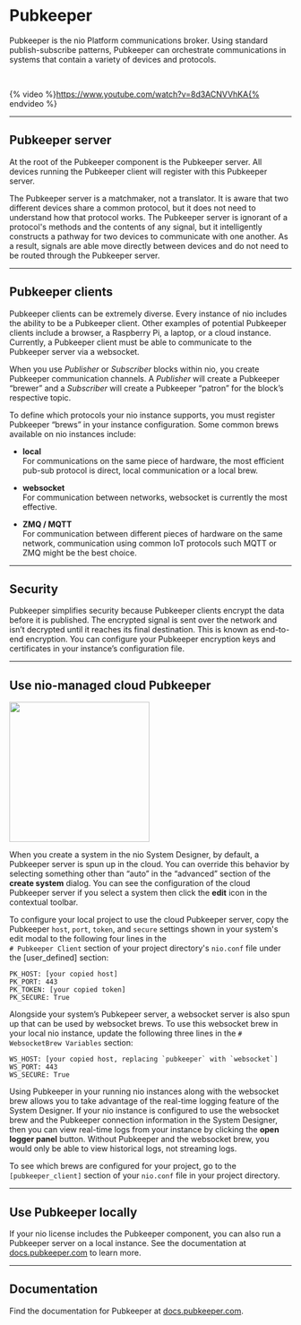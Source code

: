 # Pubkeeper

Pubkeeper is the nio Platform communications broker. Using standard publish-subscribe patterns, Pubkeeper can orchestrate communications in systems that contain a variety of devices and protocols.

&nbsp;

{% video %}https://www.youtube.com/watch?v=8d3ACNVVhKA{% endvideo %}

---
## Pubkeeper server

At the root of the Pubkeeper component is the Pubkeeper server. All devices running the Pubkeeper client will register with this Pubkeeper server.

The Pubkeeper server is a matchmaker, not a translator. It is aware that two different devices share a common protocol, but it does not need to understand how that protocol works. The Pubkeeper server is ignorant of a protocol's methods and the contents of any signal, but it intelligently constructs a pathway for two devices to communicate with one another. As a result, signals are able move directly between devices and do not need to be routed through the Pubkeeper server.

---
## Pubkeeper clients

Pubkeeper clients can be extremely diverse. Every instance of nio includes the ability to be a Pubkeeper client. Other examples of potential Pubkeeper clients include a browser, a Raspberry Pi, a laptop, or a cloud instance. Currently, a Pubkeeper client must be able to communicate to the Pubkeeper server via a websocket.

When you use _Publisher_ or _Subscriber_ blocks within nio, you create Pubkeeper communication channels. A _Publisher_ will create a Pubkeeper “brewer” and a _Subscriber_ will create a Pubkeeper “patron” for the block’s respective topic.

To define which protocols your nio instance supports, you must register Pubkeeper “brews” in your instance configuration. Some common brews available on nio instances include:

 * **local**<br/>
 For communications on the same piece of hardware, the most efficient pub-sub protocol is direct, local communication or a local brew.

 * **websocket**<br />
 For communication between networks, websocket is currently the most effective.

 * **ZMQ / MQTT**<br />
 For communication between different pieces of hardware on the same network, communication using common IoT protocols such MQTT or ZMQ might be the best choice.


---
## Security

Pubkeeper simplifies security because Pubkeeper clients encrypt the data before it is published. The encrypted signal is sent over the network and isn’t decrypted until it reaches its final destination. This is known as end-to-end encryption. You can configure your Pubkeeper encryption keys and certificates in your instance’s configuration file.

---
## Use nio-managed cloud Pubkeeper

<img class="right border" src="/img/pubkeeper-edit-modal.png" width="250" />

When you create a system in the nio System Designer, by default, a Pubkeeper server is spun up in the cloud. You can override this behavior by selecting something other than “auto” in the “advanced” section of the **create system** dialog. You can see the configuration of the cloud Pubkeeper server if you select a system then click the **edit** icon in the contextual toolbar.

To configure your local project to use the cloud Pubkeeper server, copy the Pubkeeper `host`, `port`, `token`, and `secure` settings shown in your system's edit modal to the following four lines in the <br>`# Pubkeeper Client` section of your project directory's `nio.conf` file under the [user_defined] section:

  ```
  PK_HOST: [your copied host]
  PK_PORT: 443
  PK_TOKEN: [your copied token]
  PK_SECURE: True
  ```

Alongside your system’s Pubkepeer server, a websocket server is also spun up that can be used by websocket brews. To use this websocket brew in your local nio instance, update the following three lines in the `# WebsocketBrew Variables` section:

  ```
  WS_HOST: [your copied host, replacing `pubkeeper` with `websocket`]
  WS_PORT: 443
  WS_SECURE: True
  ```

Using Pubkeeper in your running nio instances along with the websocket brew allows you to take advantage of the real-time logging feature of the System Designer. If your nio instance is configured to use the websocket brew and the Pubkeeper connection information in the System Designer, then you can view real-time logs from your instance by clicking the **open logger panel** button. Without Pubkeeper and the websocket brew, you would only be able to view historical logs, not streaming logs.

To see which brews are configured for your project, go to the `[pubkeeper_client]` section of your `nio.conf` file in your project directory.

---
## Use Pubkeeper locally

If your nio license includes the Pubkeeper component, you can also run a Pubkeeper server on a local instance. See the documentation at [docs.pubkeeper.com](https://docs.pubkeeper.com) to learn more.

---
## Documentation

Find the documentation for Pubkeeper at [docs.pubkeeper.com](https://docs.pubkeeper.com).
